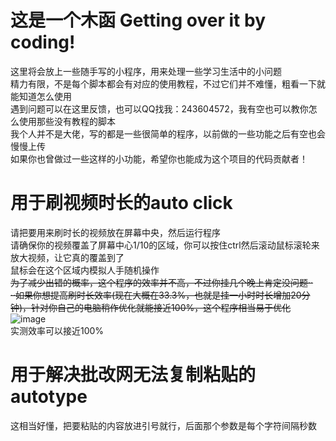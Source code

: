 # 这是一个木函 Getting over it by coding!  
这里将会放上一些随手写的小程序，用来处理一些学习生活中的小问题  
精力有限，不是每个脚本都会有对应的使用教程，不过它们并不难懂，粗看一下就能知道怎么使用  
遇到问题可以在这里反馈，也可以QQ找我：243604572，我有空也可以教你怎么使用那些没有教程的脚本  
我个人并不是大佬，写的都是一些很简单的程序，以前做的一些功能之后有空也会慢慢上传  
如果你也曾做过一些这样的小功能，希望你也能成为这个项目的代码贡献者！  
  
# 用于刷视频时长的auto click
请把要用来刷时长的视频放在屏幕中央，然后运行程序  
请确保你的视频覆盖了屏幕中心1/10的区域，你可以按住ctrl然后滚动鼠标滚轮来放大视频，让它真的覆盖到了  
鼠标会在这个区域内模拟人手随机操作  
~~为了减少出错的概率，这个程序的效率并不高，不过你挂几个晚上肯定没问题··  
··如果你想提高刷时长效率(现在大概在33.3%，也就是挂一小时时长增加20分钟)，针对你自己的电脑稍作优化就能接近100%，这个程序相当易于优化~~  
![image](https://user-images.githubusercontent.com/61933256/169517762-2ba6076a-5c7a-46eb-97ed-c02cda298bf7.png)  
实测效率可以接近100%  
  
# 用于解决批改网无法复制粘贴的autotype
这相当好懂，把要粘贴的内容放进引号就行，后面那个参数是每个字符间隔秒数
